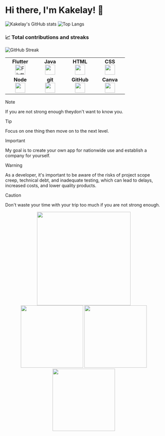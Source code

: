 
<!-- Introduction -->
# Hi there, I'm Kakelay! 👋 
![Kakelay's GitHub stats](https://github-readme-stats.vercel.app/api?username=kakelay&show_icons=true&theme=radical&bg_color=ffffff&title_color=ffa500&text_color=000000&icon_color=ffa500)
![Top Langs](https://github-readme-stats.vercel.app/api/top-langs/?username=kakelay&layout=compact)
### 📈 Total contributions and streaks
![GitHub Streak](https://github-readme-streak-stats.herokuapp.com/?user=kakelay)<table width="320px">
    <tbody>
        <tr valign="top">
            <td width="80px" align="center">
            <span><strong>Flutter</strong></span><br>
            <img height="32" src="https://cdn.jsdelivr.net/gh/devicons/devicon/icons/flutter/flutter-original.svg" alt="Flutter Logo">
            </td>
            <td width="80px" align="center">
            <span><strong>Java</strong></span><br>
            <img height="32" src="https://cdn.jsdelivr.net/gh/devicons/devicon/icons/java/java-original.svg">
            </td>
            <td width="80px" align="center">
            <span><strong>HTML</strong></span><br>
            <img height="32" src="https://cdn.jsdelivr.net/gh/devicons/devicon/icons/html5/html5-original.svg">
            </td>
            <td width="80px" align="center">
            <span><strong>CSS</strong></span><br>
            <img height="32px" src="https://cdn.jsdelivr.net/gh/devicons/devicon/icons/css3/css3-original.svg">
            </td>
        </tr>
        <tr valign="top">
            <td width="80px" align="center">
            <span><strong>Node</strong></span><br>
            <img height="32px" src="[https://cdn.jsdelivr.net/gh/devicons/devicon/icons/react/react-original.svg](https://miro.medium.com/v2/resize:fit:800/1*v2vdfKqD4MtmTSgNP0o5cg.png)">
            </td>
            <td width="80px" align="center">
            <span><strong>git</strong></span><br>
            <img height="32px" src="https://cdn.jsdelivr.net/gh/devicons/devicon/icons/git/git-plain.svg">
            </td>
            <td width="80px" align="center">
            <span><strong>GitHub</strong></span><br>
            <img height="32px" src="https://cdn.jsdelivr.net/gh/devicons/devicon/icons/github/github-original.svg">
            <td width="80px" align="center">
            <span><strong>Canva</strong></span><br>
            <img height="32px" src="https://cdn.jsdelivr.net/gh/devicons/devicon/icons/canva/canva-original.svg">
            </td>
        </tr>
    </tbody>
</table>



> [!NOTE]
> If you are not strong enough theydon't want to know you.

> [!TIP]
> Focus on one thing then move on to the next level.

> [!IMPORTANT]
> My goal is to create your own app for nationwide use and establish a company for yourself.

> [!WARNING]
> As a developer, it's important to be aware of the risks of project scope creep, technical debt, and inadequate testing, which can lead to delays, increased costs, and lower quality products.

> [!CAUTION]
> Don't waste your time with your trip too much if you are not strong enough.


<div align="center">
  <img src="https://user-images.githubusercontent.com/74038190/218265814-3084a4ba-809c-4135-afc0-8685d0f634b3.gif" width="300">
</div>

<div align="center">
  <img src="https://user-images.githubusercontent.com/74038190/213866269-5d00981c-7c98-46d7-8a8e-16f462f15227.gif" width="200" />
  <img src="https://user-images.githubusercontent.com/74038190/213866269-5d00981c-7c98-46d7-8a8e-16f462f15227.gif" width="200" />
  <img src="https://user-images.githubusercontent.com/74038190/213866269-5d00981c-7c98-46d7-8a8e-16f462f15227.gif" width="200" />
</div>



